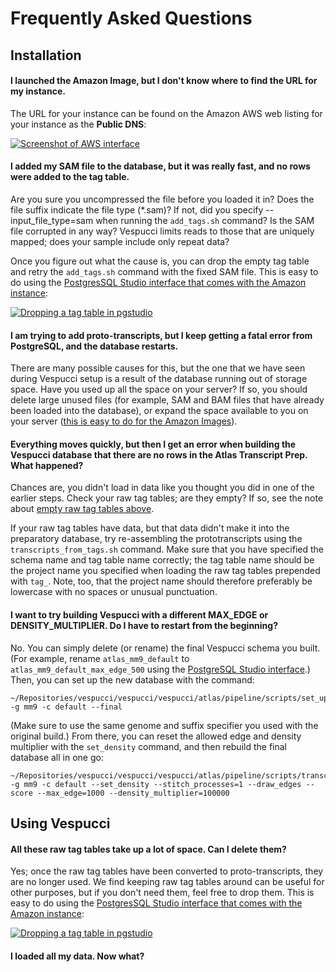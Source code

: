 # Frequently Asked Questions

## Installation

#### I launched the Amazon Image, but I don't know where to find the URL for my instance.

The URL for your instance can be found on the Amazon AWS web listing for your instance as the **Public DNS**:

<a href="/documentation/images/finding_AWS_URL_large.png" target="_blank"><img alt="Screenshot of AWS interface" src="/images/finding_AWS_URL.png" /></a>

#### <span id="no_raw_tags">I added my SAM file to the database, but it was really fast, and no rows were added to the tag table.</span>

Are you sure you uncompressed the file before you loaded it in? Does the file suffix indicate the file type (*.sam)? If not, did you specify --input_file_type=sam when running the `add_tags.sh` command? Is the SAM file corrupted in any way? Vespucci limits reads to those that are uniquely mapped; does your sample include only repeat data?

Once you figure out what the cause is, you can drop the empty tag table and retry the `add_tags.sh` command with the fixed SAM file. This is easy to do using the <a href="/README.md#pgstudio_link" target="_blank">PostgresSQL Studio interface that comes with the Amazon instance</a>:

<a href="/documentation/images/drop_table_large.png" target="_blank"><img alt="Dropping a tag table in pgstudio" src="/images/drop_table.png" /></a>

#### I am trying to add proto-transcripts, but I keep getting a fatal error from PostgreSQL, and the database restarts.

There are many possible causes for this, but the one that we have seen during Vespucci setup is a result of the database running out of storage space. Have you used up all the space on your server? If so, you should delete large unused files (for example, SAM and BAM files that have already been loaded into the database), or expand the space available to you on your server (<a href="http://docs.aws.amazon.com/AWSEC2/latest/UserGuide/ebs-expand-volume.html" target="_blank">this is easy to do for the Amazon Images</a>).

#### Everything moves quickly, but then I get an error when building the Vespucci database that there are no rows in the Atlas Transcript Prep. What happened?

Chances are, you didn't load in data like you thought you did in one of the earlier steps. Check your raw tag tables; are they empty? If so, see the note about [empty raw tag tables above](#no_raw_tags).

If your raw tag tables have data, but that data didn't make it into the preparatory database, try re-assembling the prototranscripts using the `transcripts_from_tags.sh` command. Make sure that you have specified the schema name and tag table name correctly; the tag table name should be the project name you specified when loading the raw tag tables prepended with `tag_`. Note, too, that the project name should therefore preferably be lowercase with no spaces or unusual punctuation. 

#### I want to try building Vespucci with a different MAX_EDGE or DENSITY_MULTIPLIER. Do I have to restart from the beginning?

No. You can simply delete (or rename) the final Vespucci schema you built. (For example, rename `atlas_mm9_default` to `atlas_mm9_default_max_edge_500` using the <a href="/README.md#pgstudio_link" target="_blank">PostgreSQL Studio interface</a>.) Then, you can set up the new database with the command:

	~/Repositories/vespucci/vespucci/vespucci/atlas/pipeline/scripts/set_up_database.sh -g mm9 -c default --final

(Make sure to use the same genome and suffix specifier you used with the original build.) From there, you can reset the allowed edge and density multiplier with the `set_density` command, and then rebuild the final database all in one go:

	~/Repositories/vespucci/vespucci/vespucci/atlas/pipeline/scripts/transcripts_from_tags.sh -g mm9 -c default --set_density --stitch_processes=1 --draw_edges --score --max_edge=1000 --density_multiplier=100000


## Using Vespucci

#### All these raw tag tables take up a lot of space. Can I delete them?

Yes; once the raw tag tables have been converted to proto-transcripts, they are no longer used. We find keeping raw tag tables around can be useful for other purposes, but if you don't need them, feel free to drop them. This is easy to do using the <a href="/README.md#pgstudio_link" target="_blank">PostgresSQL Studio interface that comes with the Amazon instance</a>:

<a href="/documentation/images/drop_table_large.png" target="_blank"><img alt="Dropping a tag table in pgstudio" src="/images/drop_table.png" /></a>

#### I loaded all my data. Now what?